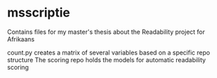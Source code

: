 # msscriptie

Contains files for my master's thesis about the  Readability project for Afrikaans

count.py creates a matrix of several variables based on a specific repo structure
The scoring repo holds the models for automatic readability scoring
 